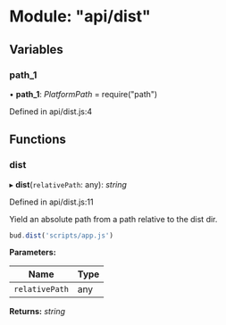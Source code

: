 # Module: "api/dist"

## Variables

### path_1

• **path_1**: _PlatformPath_ = require("path")

Defined in api/dist.js:4

## Functions

### dist

▸ **dist**(`relativePath`: any): _string_

Defined in api/dist.js:11

Yield an absolute path from a path relative to the dist dir.

```js
bud.dist('scripts/app.js')
```

**Parameters:**

| Name           | Type |
| -------------- | ---- |
| `relativePath` | any  |

**Returns:** _string_

